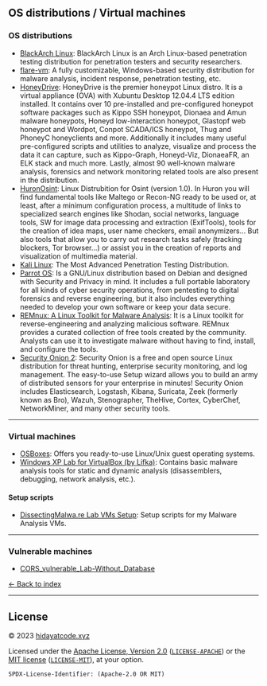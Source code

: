 ## OS distributions / Virtual machines

### OS distributions
 * [BlackArch Linux](https://blackarch.org/): BlackArch Linux is an Arch Linux-based penetration testing distribution for penetration testers and security researchers.
 * [flare-vm](https://github.com/fireeye/flare-vm): A fully customizable, Windows-based security distribution for malware analysis, incident response, penetration testing, etc.
 * [HoneyDrive](https://sourceforge.net/projects/honeydrive/): HoneyDrive is the premier honeypot Linux distro. It is a virtual appliance (OVA) with Xubuntu Desktop 12.04.4 LTS edition installed. It contains over 10 pre-installed and pre-configured honeypot software packages such as Kippo SSH honeypot, Dionaea and Amun malware honeypots, Honeyd low-interaction honeypot, Glastopf web honeypot and Wordpot, Conpot SCADA/ICS honeypot, Thug and PhoneyC honeyclients and more. Additionally it includes many useful pre-configured scripts and utilities to analyze, visualize and process the data it can capture, such as Kippo-Graph, Honeyd-Viz, DionaeaFR, an ELK stack and much more. Lastly, almost 90 well-known malware analysis, forensics and network monitoring related tools are also present in the distribution.
 * [HuronOsint](https://github.com/HuronOsint/OsintDistro): Linux Distrubition for Osint (version 1.0). In Huron you will find fundamental tools like Maltego or Recon-NG ready to be used or, at least, after a minimum configuration process, a multitude of links to specialized search engines like Shodan, social networks, language tools, SW for image data processing and extraction (ExifTools), tools for the creation of idea maps, user name checkers, email anonymizers... But also tools that allow you to carry out research tasks safely (tracking blockers, Tor browser...) or assist you in the creation of reports and visualization of multimedia material.
 * [Kali Linux](https://www.kali.org/): The Most Advanced Penetration Testing Distribution.
 * [Parrot OS](https://www.parrotsec.org/): Is a GNU/Linux distribution based on Debian and designed with Security and Privacy in mind. It includes a full portable laboratory for all kinds of cyber security operations, from pentesting to digital forensics and reverse engineering, but it also includes everything needed to develop your own software or keep your data secure.
 * [REMnux: A Linux Toolkit for Malware Analysis](https://remnux.org/): It is a Linux toolkit for reverse-engineering and analyzing malicious software. REMnux provides a curated collection of free tools created by the community. Analysts can use it to investigate malware without having to find, install, and configure the tools.
 * [Security Onion 2](https://securityonionsolutions.com/software/): Security Onion is a free and open source Linux distribution for threat hunting, enterprise security monitoring, and log management. The easy-to-use Setup wizard allows you to build an army of distributed sensors for your enterprise in minutes! Security Onion includes Elasticsearch, Logstash, Kibana, Suricata, Zeek (formerly known as Bro), Wazuh, Stenographer, TheHive, Cortex, CyberChef, NetworkMiner, and many other security tools.



---



### Virtual machines
 * [OSBoxes](https://www.osboxes.org/): Offers you ready-to-use Linux/Unix guest operating systems.
 * [Windows XP Lab for VirtualBox (by Lifka)](https://drive.google.com/file/d/18NYLUVYaZ0fuynlzYfl3zjSBXLtQduu1/view?usp=sharing): Contains basic malware analysis tools for static and dynamic analysis (disassemblers, debugging, network analysis, etc.).

#### Setup scripts
 * [DissectingMalwa.re Lab VMs Setup](https://github.com/f0wl/MalwareLab_VM-Setup): Setup scripts for my Malware Analysis VMs.



---



### Vulnerable machines
 * [CORS_vulnerable_Lab-Without_Database](https://github.com/incredibleindishell/CORS_vulnerable_Lab-Without_Database)


[<- Back to index](README.md)

---
## License

© 2023 [hidayatcode.xyz](https://www.hidayatcode.xyz/)

Licensed under the [Apache License, Version 2.0](https://www.apache.org/licenses/LICENSE-2.0) ([`LICENSE-APACHE`](LICENSE-APACHE)) or the [MIT license](https://opensource.org/licenses/MIT) ([`LICENSE-MIT`](LICENSE-MIT)), at your option.

`SPDX-License-Identifier: (Apache-2.0 OR MIT)`
